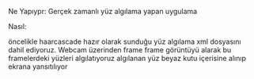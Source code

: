 Ne Yapıypr: Gerçek zamanlı yüz algılama yapan uygulama

Nasıl:

öncelikle haarcascade hazır olarak sunduğu yüz algılama xml dosyasını dahil ediyoruz. Webcam üzerinden frame frame görüntüyü alarak bu framelerdeki yüzleri algılatıyoruz algılanan yüz beyaz kutu içerisine alınıp ekrana yansıtılıyor
